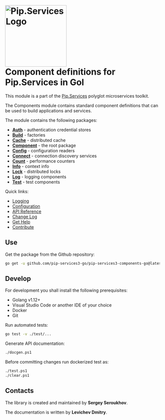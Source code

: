 # <img src="https://uploads-ssl.webflow.com/5ea5d3315186cf5ec60c3ee4/5edf1c94ce4c859f2b188094_logo.svg" alt="Pip.Services Logo" width="200"> <br/> Component definitions for Pip.Services in Gol

This module is a part of the [Pip.Services](http://pipservices.org) polyglot microservices toolkit.

The Components module contains standard component definitions that can be used to build applications and services.

The module contains the following packages:

- [**Auth**](https://godoc.org/github.com/pip-services3-go/pip-services3-components-go/auth) - authentication credential stores
- [**Build**](https://godoc.org/github.com/pip-services3-go/pip-services3-components-go/build) - factories
- [**Cache**](https://godoc.org/github.com/pip-services3-go/pip-services3-components-go/cache) - distributed cache
- [**Component**](https://godoc.org/github.com/pip-services3-go/pip-services3-components-go/component) - the root package
- [**Config**](https://godoc.org/github.com/pip-services3-go/pip-services3-components-go/config) - configuration readers
- [**Connect**](https://godoc.org/github.com/pip-services3-go/pip-services3-components-go/connect) - connection discovery services
- [**Count**](https://godoc.org/github.com/pip-services3-go/pip-services3-components-go/count) - performance counters
- [**Info**](https://godoc.org/github.com/pip-services3-go/pip-services3-components-go/info) - context info
- [**Lock**](https://godoc.org/github.com/pip-services3-go/pip-services3-components-go/lock) - distributed locks
- [**Log**](https://godoc.org/github.com/pip-services3-go/pip-services3-components-go/log) - logging components
- [**Test**](https://godoc.org/github.com/pip-services3-go/pip-services3-components-go/test) - test components

<a name="links"></a> Quick links:

* [Logging](https://www.pipservices.org/recipies/logging)
* [Configuration](https://www.pipservices.org/recipies/configuration) 
* [API Reference](https://godoc.org/github.com/pip-services3-go/pip-services3-components-go/)
* [Change Log](CHANGELOG.md)
* [Get Help](https://www.pipservices.org/community/help)
* [Contribute](https://www.pipservices.org/community/contribute)


## Use

Get the package from the Github repository:
```bash
go get -u github.com/pip-services3-go/pip-services3-components-go@latest
```

## Develop

For development you shall install the following prerequisites:
* Golang v1.12+
* Visual Studio Code or another IDE of your choice
* Docker
* Git

Run automated tests:
```bash
go test -v ./test/...
```

Generate API documentation:
```bash
./docgen.ps1
```

Before committing changes run dockerized test as:
```bash
./test.ps1
./clear.ps1
```

## Contacts

The library is created and maintained by **Sergey Seroukhov**.

The documentation is written by **Levichev Dmitry**.
